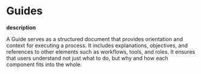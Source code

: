 # Guides

**description**

A Guide serves as a structured document that provides orientation and context for executing a process. It includes explanations, objectives, and references to other elements such as workflows, tools, and roles. It ensures that users understand not just what to do, but why and how each component fits into the whole.